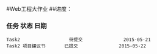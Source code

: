 #Web工程大作业
##进度：
###  任务                   状态                   日期
 
    Task2                  待提交               2015-05-21 
    Task2 项目建议书       已提交               2015-05-22 

